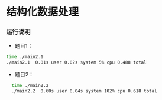 # 结构化数据处理

### 运行说明

- 题目1：

```bash
time ./main2.1
./main2.1  0.01s user 0.02s system 5% cpu 0.488 total
```

- 题目2：

```bash
  time ./main2.2
  ./main2.2  0.60s user 0.04s system 102% cpu 0.618 total  
```

